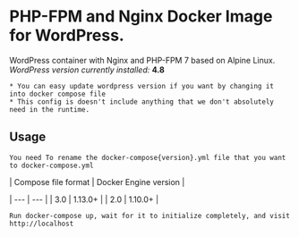 # PHP-FPM and Nginx Docker Image for WordPress.

WordPress container with Nginx and PHP-FPM 7 based on Alpine Linux.
_WordPress version currently installed:_ **4.8** 
	
	* You can easy update wordpress version if you want by changing it into docker compose file
	* This config is doesn't include anything that we don't absolutely need in the runtime.

## Usage 

	You need To rename the docker-compose{version}.yml file that you want to docker-compose.yml


| Compose file format | Docker Engine version |

| --- | --- |
| 3.0 | 1.13.0+ |
| 2.0 | 1.10.0+ |
	
	Run docker-compose up, wait for it to initialize completely, and visit http://localhost